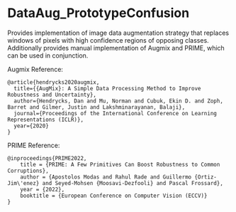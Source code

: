 # DataAug_PrototypeConfusion

Provides implementation of image data augmentation strategy that replaces windows of pixels with high confidence regions of opposing classes.  Additionally provides manual implementation of Augmix and PRIME, which can be used in conjunction.

Augmix Reference: 
```
@article{hendrycks2020augmix,
  title={{AugMix}: A Simple Data Processing Method to Improve Robustness and Uncertainty},
  author={Hendrycks, Dan and Mu, Norman and Cubuk, Ekin D. and Zoph, Barret and Gilmer, Justin and Lakshminarayanan, Balaji},
  journal={Proceedings of the International Conference on Learning Representations (ICLR)},
  year={2020}
}
```

PRIME Reference:
```
@inproceedings{PRIME2022,
    title = {PRIME: A Few Primitives Can Boost Robustness to Common Corruptions}, 
    author = {Apostolos Modas and Rahul Rade and Guillermo {Ortiz-Jim\'enez} and Seyed-Mohsen {Moosavi-Dezfooli} and Pascal Frossard},
    year = {2022},
    booktitle = {European Conference on Computer Vision (ECCV)}
}
```
